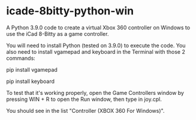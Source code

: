 # icade-8bitty-python-win
A Python 3.9.0 code to create a virtual Xbox 360 controller on Windows to use the iCad 8-Bitty as a game controller.


You will need to install Python (tested on 3.9.0) to execute the code. You also need to install vgamepad and keyboard in the Terminal with those 2 commands:

pip install vgamepad

pip install keyboard



To test that it's working properly, open the Game Controllers window by pressing WIN + R to open the Run window, then type in joy.cpl.

You should see in the list "Controller (XBOX 360 For Windows)".
